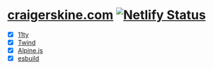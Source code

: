 # [craigerskine.com](https://craigerskine.com) [![Netlify Status](https://api.netlify.com/api/v1/badges/8e3331de-cbcd-480c-b123-d55107d33aba/deploy-status)](https://app.netlify.com/sites/craigerskine-com/deploys)

- [x] [11ty](https://11ty.dev)
- [x] [Twind](https://twind.style)
- [x] [Alpine.js](https://alpinejs.dev)
- [x] [esbuild](https://esbuild.github.io)
